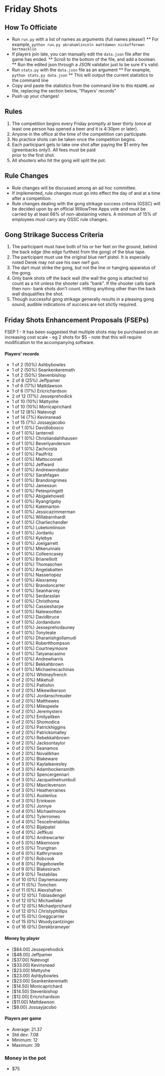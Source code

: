 Friday Shots
=============

How To Officiate
----------------
* Run `run.py` with a list of names as arguments (full names please!)
** For example, `python run.py abrahamlincoln mattdamon nickofferman bertmacklin`
* If players join late, you can manually edit the `data.json` file after the game has ended.
** Scroll to the bottom of the file, and add a boolean.
** Run the edited json through a JSON validator just to be sure it's valid.
* Run `stats.py` with the `data.json` file as an argument
** For example, `python stats.py data.json`
** This will output the current statistics to the command line
* Copy and paste the statistics from the command line to this `README.md` file, replacing the section below, "Players' records"
* Push up your changes!

Rules
-----
1. The competition begins every Friday promptly at beer thirty (once at least one person has opened a beer and it is 4:30pm or later).
2. Anyone in the office at the time of the competition can participate.
3. No practice shots can be taken once the competition begins.
4. Each participant gets to take one shot after paying the $1 entry fee (greenbacks only!). All fees must be paid  
   prior to the first shot.
5. All shooters who hit the gong will split the pot.

Rule Changes
------------
* Rule changes will be discussed among an ad hoc committee.
* If implemented, rule changes must go into effect the day of and at a time after a competition.
* Rule changes dealing with the gong strikage success criteria (GSSC) will be decided upon by an official WillowTree Apps vote and must be carried by at least 66% of non-abstaining voters.  A minimum of 15% of employees must carry any GSSC rule changes.

Gong Strikage Success Criteria
------------------------------
1. The participant must have both of his or her feet on the ground, behind the back edge (the edge furthest from the gong) of the blue tape.
2. The participant must use the original blue nerf pistol. It is especially noted
   Derek may not use his own nerf gun.
3. The dart must strike the gong, but not the line or hanging apparatus of the gong. 
4. Only bank shots off the back wall (the wall the gong is attached to) count as
   a hit unless the shooter calls "bank". If the shooter calls bank then non-
   bank shots don't count. Hitting anything other than the back wall disqualifies
   the shot.
5. Though successful gong strikage generally results in a pleasing gong sound, audible indications of success are not stictly required.


Friday Shots Enhancement Proposals (FSEPs)
------------------------------------------
FSEP 1 - It has been suggested that multiple shots may be purchased on an increasing
     cost scale - eg 2 shots for $5 - note that this will require modification to the
     accompanying software.

####  Players' records  ####
* 1 of 2 (50%) Ashbybowles
* 1 of 2 (50%) Seankenkeremath
* 1 of 2 (50%) Stevenbishop
* 2 of 8 (25%) Jeffpamer
* 1 of 6 (17%) Mattdawson
* 1 of 6 (17%) Ericrichardson
* 2 of 12 (17%) Jesseprehodick
* 1 of 10 (10%) Mattyohe
* 1 of 10 (10%) Monicaprichard
* 1 of 12 (8%) Natevogt
* 1 of 14 (7%) Kevinsnead
* 1 of 15 (7%) Jossayjacobo
* 0 of 1 (0%) Davidlobosco
* 0 of 1 (0%) Ianterrell
* 0 of 1 (0%) Christiandahlhausen
* 0 of 1 (0%) Beverlyanderson
* 0 of 1 (0%) Zachcosta
* 0 of 1 (0%) Paulfritz
* 0 of 1 (0%) Mattoconnell
* 0 of 1 (0%) Jeffward
* 0 of 1 (0%) Andreworobator
* 0 of 1 (0%) Sarahfagan
* 0 of 1 (0%) Brandongrimes
* 0 of 1 (0%) Jamessun
* 0 of 1 (0%) Petespringett
* 0 of 1 (0%) Abigalehowell
* 0 of 1 (0%) Ryangrigsby
* 0 of 1 (0%) Katemarton
* 0 of 1 (0%) Jessicazimmerman
* 0 of 1 (0%) Willabarnhardt
* 0 of 1 (0%) Charliechandler
* 0 of 1 (0%) Luketomlinson
* 0 of 1 (0%) Jordanlu
* 0 of 1 (0%) Kylebye
* 0 of 1 (0%) Joelgarrett
* 0 of 1 (0%) Mikerunnals
* 0 of 1 (0%) Colleencasey
* 0 of 1 (0%) Brianelliott
* 0 of 1 (0%) Thomaschen
* 0 of 1 (0%) Angelabatten
* 0 of 1 (0%) Nasserlopez
* 0 of 1 (0%) Alexramey
* 0 of 1 (0%) Brandoncarter
* 0 of 1 (0%) Seanharvey
* 0 of 1 (0%) Serdaraslan
* 0 of 1 (0%) Christhoma
* 0 of 1 (0%) Cassiesharpe
* 0 of 1 (0%) Natewootten
* 0 of 1 (0%) Davidbruce
* 0 of 1 (0%) Jordandunn
* 0 of 1 (0%) Jesseprehodauney
* 0 of 1 (0%) Tonyteate
* 0 of 1 (0%) Dharanishgollamudi
* 0 of 1 (0%) Robertthompson
* 0 of 1 (0%) Courtneymoore
* 0 of 1 (0%) Tatyanacasino
* 0 of 1 (0%) Andrewharris
* 0 of 1 (0%) Bekkahbrown
* 0 of 1 (0%) Michaelrecachinas
* 0 of 2 (0%) Whitneyfrench
* 0 of 2 (0%) Mikehull
* 0 of 2 (0%) Pattishin
* 0 of 2 (0%) Mikewilkerson
* 0 of 2 (0%) Jordanschreuder
* 0 of 2 (0%) Matthewes
* 0 of 2 (0%) Milespeele
* 0 of 2 (0%) Jeremystern
* 0 of 2 (0%) Emilyaitken
* 0 of 2 (0%) Shomodica
* 0 of 2 (0%) Patrickhiggins
* 0 of 2 (0%) Patrickomalley
* 0 of 2 (0%) Rebekkahbrown
* 0 of 2 (0%) Jacksontaylor
* 0 of 2 (0%) Seanamos
* 0 of 2 (0%) Novallkhan
* 0 of 2 (0%) Blakeware
* 0 of 3 (0%) Kaylaleavesley
* 0 of 3 (0%) Adamhockensmith
* 0 of 3 (0%) Spencergennari
* 0 of 3 (0%) Jacquelinetrumbull
* 0 of 3 (0%) Maxclevenson
* 0 of 3 (0%) Heatherraines
* 0 of 3 (0%) Austenlux
* 0 of 3 (0%) Erinkwon
* 0 of 3 (0%) Jonnye
* 0 of 4 (0%) Michaelmoore
* 0 of 4 (0%) Tylerromeo
* 0 of 4 (0%) Tescelinetabilas
* 0 of 4 (0%) Bijalpatel
* 0 of 4 (0%) Jeffkusi
* 0 of 4 (0%) Andrewcarter
* 0 of 5 (0%) Mikemoore
* 0 of 5 (0%) Trungtran
* 0 of 6 (0%) Kathrynware
* 0 of 7 (0%) Robcook
* 0 of 8 (0%) Paigebowelle
* 0 of 9 (0%) Blakesirach
* 0 of 9 (0%) Testabilas
* 0 of 10 (0%) Daynemauney
* 0 of 11 (0%) Tomchen
* 0 of 11 (0%) Alexshafran
* 0 of 12 (0%) Tobiasdengel
* 0 of 12 (0%) Michaellake
* 0 of 12 (0%) Michaelprichard
* 0 of 12 (0%) Christyphillips
* 0 of 15 (0%) Greggcarrier
* 0 of 15 (0%) Woodyzantzinger
* 0 of 16 (0%) Derekbrameyer

#### Money by player  ####
* [$84.00] Jesseprehodick
* [$48.00] Jeffpamer
* [$37.00] Natevogt
* [$33.00] Kevinsnead
* [$23.00] Mattyohe
* [$23.00] Ashbybowles
* [$23.00] Seankenkeremath
* [$14.50] Monicaprichard
* [$14.50] Stevenbishop
* [$12.00] Ericrichardson
* [$11.00] Mattdawson
* [$8.00] Jossayjacobo

#### Players per game  ####
* Average: 21.37
* Std dev: 7.08
* Minimum: 12
* Maximum: 39

### Money in the pot ###
* $75
